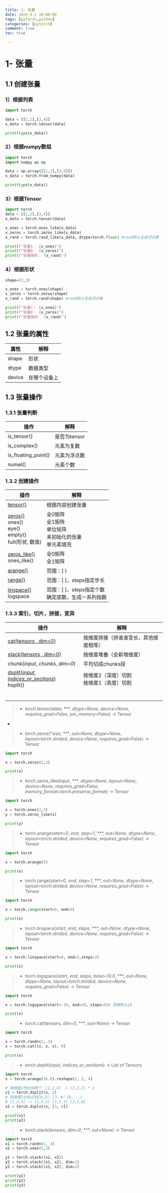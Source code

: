 ```yaml
---
title: 1- 张量
date: 2024-9-1 10:00:00
tags: [pytorch,python]
categories: [pytorch]
comment: true
toc: true

---
```


#

<!--more-->

# 1- 张量

## 1.1 创建张量

### 1）根据列表

```python
import torch

data = [[1,2],[3,4]]
x_data = torch.tensor(data)

print(type(x_data))
```

### 2）根据numpy数组

```python
import torch
import numpy as np

data = np.array([[1,2],[3,4]])
x_data = torch.from_numpy(data)

print(type(x_data))
```

### 3）根据Tensor

```python
import torch
data = [[1,2],[3,4]]
x_data = torch.tensor(data)

x_ones = torch.ones_like(x_data)
x_zeros = torch.zeros_like(x_data)
x_rand = torch.rand_like(x_data, dtype=torch.float) #rand默认生成浮点数

print(f"张量1： {x_ones}")
print(f"张量0： {x_zeros}")
print(f"张量随机： {x_rand}")
```

### 4）根据形状

```python
shape=(2,3)

x_ones = torch.ones(shape)
x_zeros = torch.zeros(shape)
x_rand = torch.rand(shape) #rand默认生成浮点数

print(f"张量1： {x_ones}")
print(f"张量0： {x_zeros}")
print(f"张量随机： {x_rand}")
```

## 1.2 张量的属性

| 属性   | 解释         |
| ------ | ------------ |
| shape  | 形状         |
| dtype  | 数据类型     |
| device | 在哪个设备上 |

## 1.3 张量操作

### 1.3.1 张量判断

| 操作                | 解释         |
| ------------------- | ------------ |
| is_tensor()         | 是否为tensor |
| is_complex()        | 元素为复数   |
| is_floating_point() | 元素为浮点数 |
| numel()             | 元素个数     |

### 1.3.2 创建操作

| 操作                                                         | 解释                                                         |
| ------------------------------------------------------------ | ------------------------------------------------------------ |
| <a href=#tensor>tensor()</a>                                 | 根据内容创建张量                                             |
| <a href=#zeros>zeros()</a><br>ones()<br>eye()<br>empty()<br>full(形状, 数值) | 全0矩阵<br>全1矩阵<br>单位矩阵<br>未初始化的张量<br>单元素填充 |
| <a href=#zeroslike>zeros_like()</a><br>ones_like()           | 全0矩阵<br>全1矩阵                                           |
| <a href=#arange>arange()</a>                                 | 范围：[   )                                                  |
| <a href=#range>range()</a>                                   | 范围：[   ]，steps指定步长                                   |
| <a href=#linspace>linspace()</a><br>logspace                 | 范围：[   ]，steps指定个数<br>确定底数，生成一系列指数       |

### 1.3.3 索引，切片，拼接，变异

| 操作                                                         | 解释                                       |
| ------------------------------------------------------------ | ------------------------------------------ |
| <a href=#cat>cat(tensors , dim=0)</a>                        | 按维度拼接（拼谁谁变长，其他维度相等）     |
| <a href=#stack>stack(tensors , dim=0)</a>                    | 按维度堆叠（会新增维度）                   |
| chunk(*input*, *chunks*, *dim=0*)                            | 平均切成chunks段                           |
| <a href=#dsplit>dsplit(*input*, *indices_or_sections*)</a><br>hsplit() | 按维度2（深度）切割<br>按维度1（高度）切割 |
|                                                              |                                            |
|                                                              |                                            |
|                                                              |                                            |
|                                                              |                                            |
|                                                              |                                            |
|                                                              |                                            |



> - <a id=tensor></a> torch.tensor(*data*, ***, *dtype=None*, *device=None*, *requires_grad=False*, *pin_memory=False*) → Tensor

- 

> - <a id=zeros></a> torch.zeros(**size*, ***, *out=None*, *dtype=None*, *layout=torch.strided*, *device=None*, *requires_grad=False*) → Tensor

```python
import torch

x = torch.zeros(2,3)

print(x)
```

> - <a id=zeroslike></a> torch.zeros_like(*input*, ***, *dtype=None*, *layout=None*, *device=None*, *requires_grad=False*, *memory_format=torch.preserve_format*) → Tensor

```python
import torch

x = torch.ones(2,3)
y = torch.zeros_like(x)

print(y)
```

> - <a id=arange></a> torch.arange(*start=0*, *end*, *step=1*, ***, *out=None*, *dtype=None*, *layout=torch.strided*, *device=None*, *requires_grad=False*) → Tensor

```python
import torch

x = torch.arange(5)

print(x)
```

> - <a id=range></a> torch.range(*start=0*, *end*, *step=1*, ***, *out=None*, *dtype=None*, *layout=torch.strided*, *device=None*, *requires_grad=False*) → Tensor

```python
import torch

x = torch.range(start=0, end=5)

print(x)
```

>-  <a id=linspace></a> torch.linspace(*start*, *end*, *steps*, ***, *out=None*, *dtype=None*, *layout=torch.strided*, *device=None*, *requires_grad=False*) → Tensor

```python
import torch

x = torch.linspace(start=0, end=5,steps=3)

print(x)
```

> -  torch.logspace(*start*, *end*, *steps*, *base=10.0*, ***, *out=None*, *dtype=None*, *layout=torch.strided*, *device=None*, *requires_grad=False*) → Tensor
>

```python
import torch

x = torch.logspace(start=-10, end=10, steps=5)# 底数默认10

print(x)
```

> -   torch.cat(*tensors*, *dim=0*, ***, *out=None*) → Tensor
>

```python
import torch

x = torch.randn(2, 3)
x = torch.cat((x, x, x), 0)

print(x)
```

> -   <a id=dsplit></a>torch.dsplit(*input*, *indices_or_sections*) → List of Tensors
>

```python
import torch
x = torch.arange(16.0).reshape(2, 2, 4)

# 按维度2均分成两个：[2,2,4] -> [2,2,2] * 2
x1 = torch.dsplit(x, 2)
# 按维度2分别占到[0,3），[3，6）[6,...)
# [2,2,4] -> [2,2,3] [2,2,1] [2,2,0]
x2 = torch.dsplit(x, [3, 6])

print(x1)
print(x2)
```

> -   <a id=stack></a> torch.stack(*tensors*, *dim=0*, ***, *out=None*) → Tensor

```python
import torch
x1 = torch.randn(2, 3)
x2 = torch.ones(2,3)

y1 = torch.stack((x1, x2))
y2 = torch.stack((x1, x2), dim=1)
y3 = torch.stack((x1, x2), dim=2)

print(y1)
print(y2)
print(y3)
```

